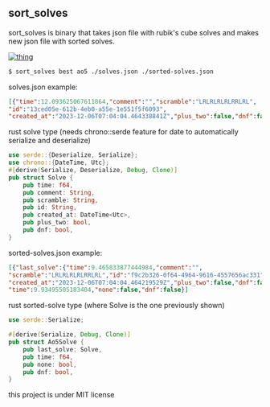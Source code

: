 sort_solves
------------

sort_solves is binary that takes json file with rubik's cube solves and makes new json file with sorted solves.

[![thing](https://img.shields.io/badge/v0.1.0%20-%20sort_solves%2Fimg1?label=crates.io)](https://www.crates.io/crates/sort_solves)



```sh
$ sort_solves best ao5 ./solves.json ./sorted-solves.json
```

solves.json example:
```json
[{"time":12.093625067611864,"comment":"","scramble":"LRLRLRLRLRRLRL",
"id":"13ced05e-612b-4eb0-a55e-1e551f5f6093",
"created_at":"2023-12-06T07:04:04.464338841Z","plus_two":false,"dnf":false}]
```
rust solve type (needs chrono::serde feature for date to automatically serialize and deserialize)
```rust
use serde::{Deserialize, Serialize};
use chrono::{DateTime, Utc};
#[derive(Serialize, Deserialize, Debug, Clone)]
pub struct Solve {
    pub time: f64,
    pub comment: String,
    pub scramble: String,
    pub id: String,
    pub created_at: DateTime<Utc>,
    pub plus_two: bool,
    pub dnf: bool,
}
```

sorted-solves.json example:
```json
[{"last_solve":{"time":9.465833877444984,"comment":"",
"scramble":"LRLRLRLRLRRLRL","id":"f9c2b326-0f64-4964-9616-4557656ac331",
"created_at":"2023-12-06T07:04:04.464219529Z","plus_two":false,"dnf":false},
"time":9.93495505183404,"none":false,"dnf":false}]
```
rust sorted-solve type (where Solve is the one previously shown)
```rust
use serde::Serialize;

#[derive(Serialize, Debug, Clone)]
pub struct Ao5Solve {
    pub last_solve: Solve,
    pub time: f64,
    pub none: bool,
    pub dnf: bool,
}

```
this project is under MIT license
